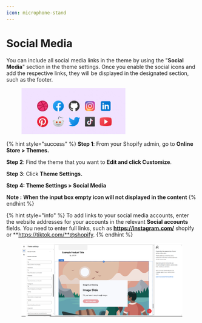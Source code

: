 ```yaml
---
icon: microphone-stand
---
```


# Social Media

You can include all social media links in the theme by using the "**Social Media**" section in the theme settings. Once you enable the social icons and add the respective links, they will be displayed in the designated section, such as the footer.

<figure><img src="../.gitbook/assets/sm-01.jpg" alt="" width="274"><figcaption></figcaption></figure>

{% hint style="success" %}
**Step 1**: From your Shopify admin, go to **Online Store > Themes.**

**Step 2**: Find the theme that you want to **Edit and click Customize**.

**Step 3**: Click **Theme Settings.**

**Step 4: Theme Settings > Social Media**

**Note :** **When the input box empty icon will not displayed in the content**
{% endhint %}

{% hint style="info" %}
To add links to your social media accounts, enter the website addresses for your accounts in the relevant **Social accounts** fields. You need to enter full links, such as **https://instagram.com/** shopify or **https://tiktok.com/**@shopify.
{% endhint %}

<figure><img src="../.gitbook/assets/socialk.png" alt=""><figcaption></figcaption></figure>
